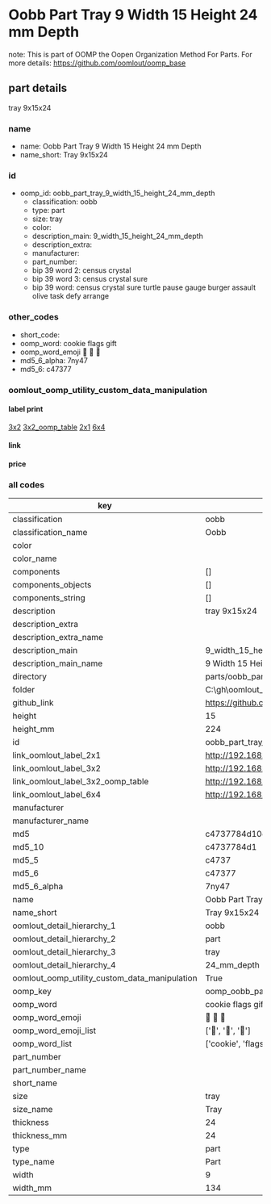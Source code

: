 # Oobb Part Tray 9 Width 15 Height 24 mm Depth  

note: This is part of OOMP the Oopen Organization Method For Parts. For more details: https://github.com/oomlout/oomp_base

##  part details
  



tray 9x15x24



### name
* name: Oobb Part Tray 9 Width 15 Height 24 mm Depth
* name_short: Tray 9x15x24 
### id
* oomp_id: oobb_part_tray_9_width_15_height_24_mm_depth
  * classification: oobb
  * type: part
  * size: tray
  * color: 
  * description_main: 9_width_15_height_24_mm_depth
  * description_extra: 
  * manufacturer: 
  * part_number: 
  * bip 39 word 2: census crystal
  * bip 39 word 3: census crystal sure
  * bip 39 word: census crystal sure turtle pause gauge burger assault olive task defy arrange

### other_codes
* short_code: 
* oomp_word: cookie flags gift
* oomp_word_emoji :cookie: :flags: :gift:
* md5_6_alpha: 7ny47
* md5_6: c47377






### oomlout_oomp_utility_custom_data_manipulation
#### label print
[3x2](http://192.168.1.245:1112/?label=oomp%207ny47)
[3x2_oomp_table](http://192.168.1.108:1112/?label=oomp%207ny47)
[2x1](http://192.168.1.242:1112/?label=oomp%207ny47)
[6x4](http://192.168.1.55:1112/?label=oomp%207ny47)    

#### link

                              

#### price







### all codes 
| key | value |  
| --- | --- |  
| classification | oobb |  
| classification_name | Oobb |  
| color |  |  
| color_name |  |  
| components | [] |  
| components_objects | [] |  
| components_string | [] |  
| description | tray 9x15x24 |  
| description_extra |  |  
| description_extra_name |  |  
| description_main | 9_width_15_height_24_mm_depth |  
| description_main_name | 9 Width 15 Height 24 mm Depth |  
| directory | parts/oobb_part_tray_9_width_15_height_24_mm_depth |  
| folder | C:\gh\oomlout_oobb_version_4_generated_parts\parts\oobb_part_tray_9_width_15_height_24_mm_depth |  
| github_link | https://github.com/oomlout/oomlout_oomp_part_src/tree/main/parts/oobb_part_tray_9_width_15_height_24_mm_depth |  
| height | 15 |  
| height_mm | 224 |  
| id | oobb_part_tray_9_width_15_height_24_mm_depth |  
| link_oomlout_label_2x1 | http://192.168.1.242:1112/?label=oomp%207ny47 |  
| link_oomlout_label_3x2 | http://192.168.1.245:1112/?label=oomp%207ny47 |  
| link_oomlout_label_3x2_oomp_table | http://192.168.1.108:1112/?label=oomp%207ny47 |  
| link_oomlout_label_6x4 | http://192.168.1.55:1112/?label=oomp%207ny47 |  
| manufacturer |  |  
| manufacturer_name |  |  
| md5 | c4737784d10d83d58250beafb40d512a |  
| md5_10 | c4737784d1 |  
| md5_5 | c4737 |  
| md5_6 | c47377 |  
| md5_6_alpha | 7ny47 |  
| name | Oobb Part Tray 9 Width 15 Height 24 mm Depth |  
| name_short | Tray 9x15x24  |  
| oomlout_detail_hierarchy_1 | oobb |  
| oomlout_detail_hierarchy_2 | part |  
| oomlout_detail_hierarchy_3 | tray |  
| oomlout_detail_hierarchy_4 | 24_mm_depth |  
| oomlout_oomp_utility_custom_data_manipulation | True |  
| oomp_key | oomp_oobb_part_tray_9_width_15_height_24_mm_depth |  
| oomp_word | cookie flags gift |  
| oomp_word_emoji | :cookie: :flags: :gift: |  
| oomp_word_emoji_list | [':cookie:', ':flags:', ':gift:'] |  
| oomp_word_list | ['cookie', 'flags', 'gift'] |  
| part_number |  |  
| part_number_name |  |  
| short_name |  |  
| size | tray |  
| size_name | Tray |  
| thickness | 24 |  
| thickness_mm | 24 |  
| type | part |  
| type_name | Part |  
| width | 9 |  
| width_mm | 134 |  
